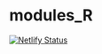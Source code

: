 # modules_R

[![Netlify Status](https://api.netlify.com/api/v1/badges/e9b4382e-511a-4f8b-a73d-3feb71f27723/deploy-status)](https://app.netlify.com/sites/fastidious-eclair-8161ce/deploys)
